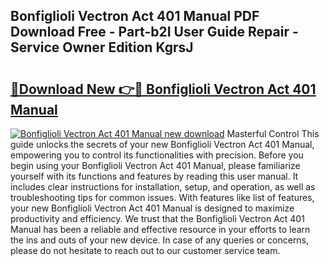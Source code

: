 ## Bonfiglioli Vectron Act 401 Manual PDF Download Free - Part-b2I User Guide Repair - Service Owner Edition KgrsJ

# <h2><a href="http://bc4476.oget.top/?id=Bonfiglioli+Vectron+Act+401+Manual">🔗Download New 👉🔴 Bonfiglioli Vectron Act 401 Manual</a></h2>

[![Bonfiglioli Vectron Act 401 Manual new download](https://i.imgur.com/5g1atiW.png)](http://bc4476.oget.top/?id=Bonfiglioli+Vectron+Act+401+Manual)
Masterful Control This guide unlocks the secrets of your new Bonfiglioli Vectron Act 401 Manual, empowering you to control its functionalities with precision. Before you begin using your Bonfiglioli Vectron Act 401 Manual, please familiarize yourself with its functions and features by reading this user manual. It includes clear instructions for installation, setup, and operation, as well as troubleshooting tips for common issues. With features like list of features, your new Bonfiglioli Vectron Act 401 Manual is designed to maximize productivity and efficiency. We trust that the Bonfiglioli Vectron Act 401 Manual has been a reliable and effective resource in your efforts to learn the ins and outs of your new device. In case of any queries or concerns, please do not hesitate to reach out to our customer service team.

